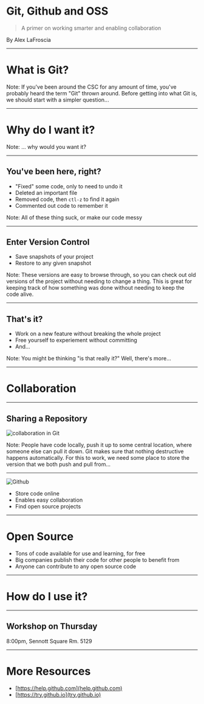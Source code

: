 # Git, Github and OSS

> A primer on working smarter and enabling collaboration

By Alex LaFroscia

---

# What is Git?

Note: If you've been around the CSC for any amount of time, you've probably heard the term "Git" thrown around.  Before getting into what Git is, we should start with a simpler question...

----

# Why do I want it?

Note: ... why would you want it?

----

## You've been here, right?

- "Fixed" some code, only to need to undo it
- Deleted an important file
- Removed code, then `ctl-z` to find it again
- Commented out code to remember it

Note: All of these thing suck, or make our code messy

----

## Enter Version Control

- Save snapshots of your project
- Restore to any given snapshot

Note: These versions are easy to browse through, so you can check out old versions of the project without needing to change a thing. This is great for keeping track of how something was done without needing to keep the code alive.

----

## That's it?

<ul class='fragment'>
    <li>Work on a new feature without breaking the whole project</li>
    <li>Free yourself to experiement without committing</li>
    <li>And...</li>
</ul>

Note: You might be thinking "is that really it?" Well, there's more...

---

# Collaboration

----

## Sharing a Repository

![collaboration in Git](http://www.cs.swarthmore.edu/~adanner/cs40/f14/gitrepos.gif)

Note: People have code locally, push it up to some central location, where someone else can pull it down.  Git makes sure that nothing destructive happens automatically.  For this to work, we need some place to store the version that we both push and pull from...

----

![Github](http://www.molecularecologist.com/wp-content/uploads/2013/11/github-logo.jpg)

- Store code online
- Enables easy collaboration
- Find open source projects

----

# Open Source

- Tons of code available for use and learning, for free
- Big companies publish their code for other people to benefit from
- Anyone can contribute to any open source code

---

# How do I use it?

----

## Workshop on Thursday

8:00pm, Sennott Square Rm. 5129

---

# More Resources

- [https://help.github.com](help.github.com)
- [https://try.github.io](try.github.io)
